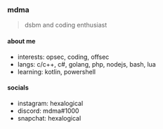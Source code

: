 ### mdma

> dsbm and coding enthusiast

#### about me
- interests: opsec, coding, offsec
- langs: c/c++, c#, golang, php, nodejs, bash, lua
- learning: kotlin, powershell

#### socials
- instagram: hexalogical
- discord: mdma#1000
- snapchat: hexalogical

<img alt="" src="https://thumbs.gfycat.com/WindyOblongImpala-size_restricted.gif">
